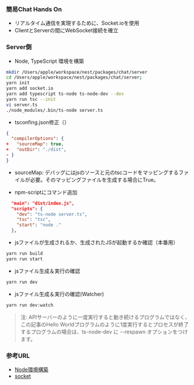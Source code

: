 ### 簡易Chat Hands On

- リアルタイム通信を実現するために、Socket.ioを使用
- ClientとServerの間にWebSocket接続を確立

### Server側

- Node, TypeScript 環境を構築
```bash
mkdir /Users/apple/workspace/nest/packages/chat/server
cd /Users/apple/workspace/nest/packages/chat/server;
yarn init
yarn add socket.io
yarn add typescript ts-node ts-node-dev --dev
yarn run tsc --init
vi server.ts
./node_modules/.bin/ts-node server.ts
```
- tsconfing.json修正（）
```json:tsconfig.json
{
  "compilerOptions": {
+   "sourceMap": true,
+   "outDir": "./dist",
- }
}
```
- sourceMap: デバッグにはjsのソースと元のtscコードをマッピングするファイルが必要。そのマッピングファイルを生成する場合にTrue。

- npm-scriptにコマンド追加
```json:package.json
  "main": "dist/index.js",
  "scripts": {
    "dev": "ts-node server.ts",
    "tsc": "tsc",
    "start": "node ."
  },
```

- jsファイルが生成されるか、生成されたJSが起動するか確認（本番用）
```bash
yarn run build
yarn run start
```
- jsファイル生成＆実行の確認
```bash
yarn run dev
```
- jsファイル生成＆実行の確認(Watcher)
```bash
yarn run dev:watch
```
> 注: APIサーバーのように一度実行すると動き続けるプログラムではなく、この記事のHello Worldプログラムのように1度実行するとプロセスが終了するプログラムの場合は、ts-node-dev に --respawn オプションをつけます。


### 参考URL

- [Node環境構築](https://qiita.com/notakaos/items/3bbd2293e2ff286d9f49#npm-scripts-%E3%81%AB-dev-%E3%81%A8-devwatch-%E3%82%92%E8%BF%BD%E5%8A%A0%E3%81%99%E3%82%8B)
- [socket](https://ichi.pro/react-fukku-to-socket-io-o-shiyoshite-riarutaimuchattoapuri-o-kochikusuru-79550473039024)